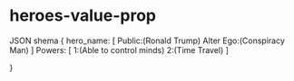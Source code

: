 # heroes-value-prop
JSON shema
{
  hero_name: [
    Public:(Ronald Trump)
    Alter Ego:(Conspiracy Man)
    ]
    Powers: [
      1:(Able to control minds)
      2:(Time Travel)
      ]

}
